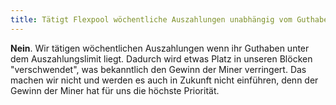 ```yaml
---
title: Tätigt Flexpool wöchentliche Auszahlungen unabhängig vom Guthaben?
---
```


**Nein**. Wir tätigen wöchentlichen Auszahlungen wenn ihr Guthaben unter dem Auszahlungslimit liegt. Dadurch wird etwas Platz in unseren Blöcken "verschwendet", was bekanntlich den Gewinn der Miner verringert. Das machen wir nicht und werden es auch in Zukunft nicht einführen, denn der Gewinn der Miner hat für uns die höchste Priorität.
